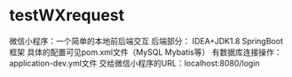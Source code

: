 # testWXrequest
微信小程序：一个简单的本地前后端交互
后端部分：
IDEA+JDK1.8 
SpringBoot框架
具体的配置可见pom.xml文件（MySQL Mybatis等）
有数据库连接操作：application-dev.yml文件
交给微信小程序的URL：localhost:8080/login
